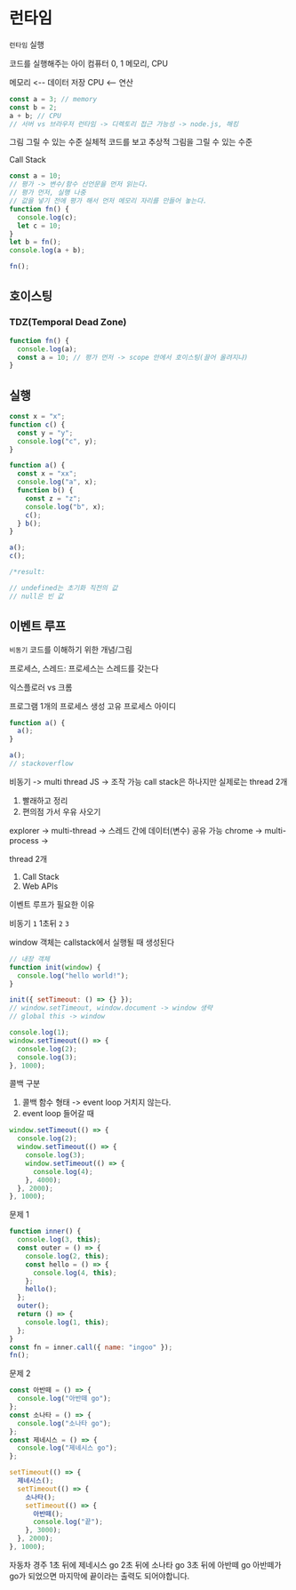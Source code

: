 # 런타임

`런타임` 실행

코드를 실행해주는 아이
컴퓨터 0, 1
메모리, CPU

메모리 <-- 데이터 저장
CPU <-- 연산

```js
const a = 3; // memory
const b = 2;
a + b; // CPU
// 서버 vs 브라우저 런타임 -> 디렉토리 접근 가능성 -> node.js, 해킹
```

그림 그릴 수 있는 수준
실체적 코드를 보고 추상적 그림을 그릴 수 있는 수준

Call Stack

```js
const a = 10;
// 평가 -> 변수/함수 선언문을 먼저 읽는다.
// 평가 먼저, 실행 나중
// 값을 넣기 전에 평가 해서 먼저 메모리 자리를 만들어 놓는다.
function fn() {
  console.log(c);
  let c = 10;
}
let b = fn();
console.log(a + b);

fn();
```

## 호이스팅

### TDZ(Temporal Dead Zone)

```js
function fn() {
  console.log(a);
  const a = 10; // 평가 먼저 -> scope 안에서 호이스팅(끌어 올려지냐)
}
```

## 실행

```js
const x = "x";
function c() {
  const y = "y";
  console.log("c", y);
}

function a() {
  const x = "xx";
  console.log("a", x);
  function b() {
    const z = "z";
    console.log("b", x);
    c();
  } b();
}

a();
c();

/*result:

// undefined는 초기화 직전의 값
// null은 빈 값
```

## 이벤트 루프

`비동기` 코드를 이해하기 위한 개념/그림

프로세스, 스레드: 프로세스는 스레드를 갖는다

익스플로러 vs 크롬

프로그램 1개의 프로세스 생성
고유 프로세스 아이디

```js
function a() {
  a();
}

a();
// stackoverflow
```

비동기 -> multi thread
JS -> 조작 가능 call stack은 하나지만 실제로는 thread 2개

1. 빨래하고 정리
2. 편의점 가서 우유 사오기

explorer -> multi-thread -> 스레드 간에 데이터(변수) 공유 가능
chrome -> multi-process ->

thread 2개

1. Call Stack
2. Web APIs

이벤트 루프가 필요한 이유

비동기
`1`
1초뒤 `2`
`3`

window 객체는 callstack에서 실행될 때 생성된다

```js
// 내장 객체
function init(window) {
  console.log("hello world!");
}

init({ setTimeout: () => {} });
// window.setTimeout, window.document -> window 생략
// global this -> window
```

```js
console.log(1);
window.setTimeout(() => {
  console.log(2);
  console.log(3);
}, 1000);
```

콜백 구분

1. 콜백 함수 형태 -> event loop 거치지 않는다.
2. event loop 들어갈 때

```js
window.setTimeout(() => {
  console.log(2);
  window.setTimeout(() => {
    console.log(3);
    window.setTimeout(() => {
      console.log(4);
    }, 4000);
  }, 2000);
}, 1000);
```

문제 1

```js
function inner() {
  console.log(3, this);
  const outer = () => {
    console.log(2, this);
    const hello = () => {
      console.log(4, this);
    };
    hello();
  };
  outer();
  return () => {
    console.log(1, this);
  };
}
const fn = inner.call({ name: "ingoo" });
fn();
```

문제 2

```js
const 아반떼 = () => {
  console.log("아반떼 go");
};
const 소나타 = () => {
  console.log("소나타 go");
};
const 제네시스 = () => {
  console.log("제네시스 go");
};

setTimeout(() => {
  제네시스();
  setTimeout(() => {
    소나타();
    setTimeout(() => {
      아반떼();
      console.log("끝");
    }, 3000);
  }, 2000);
}, 1000);
```

자동차 경주
1초 뒤에 제네시스 go
2초 뒤에 소나타 go
3초 뒤에 아반떼 go
아반떼가 go가 되었으면 마지막에 끝이라는 출력도 되어야합니다.
